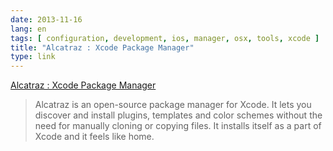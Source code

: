 ```yaml
---
date: 2013-11-16
lang: en
tags: [ configuration, development, ios, manager, osx, tools, xcode ]
title: "Alcatraz : Xcode Package Manager"
type: link
---
```


[Alcatraz : Xcode Package Manager](http://mneorr.github.io/Alcatraz/)

> Alcatraz is an open-source package manager for Xcode. It lets you
> discover and install plugins, templates and color schemes without the
> need for manually cloning or copying files. It installs itself as a
> part of Xcode and it feels like home.

